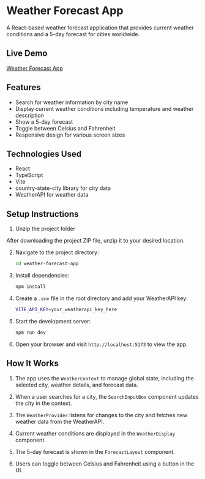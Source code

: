 # Weather Forecast App

A React-based weather forecast application that provides current weather conditions and a 5-day forecast for cities worldwide.

## Live Demo

[Weather Forecast App](https://know-thy-weather.netlify.app/)

## Features

- Search for weather information by city name
- Display current weather conditions including temperature and weather description
- Show a 5-day forecast
- Toggle between Celsius and Fahrenheit
- Responsive design for various screen sizes

## Technologies Used

- React
- TypeScript
- Vite
- country-state-city library for city data
- WeatherAPI for weather data

## Setup Instructions

1. Unzip the project folder

After downloading the project ZIP file, unzip it to your desired location.

2. Navigate to the project directory:

   ```bash
   cd weather-forecast-app
   ```

3. Install dependencies:

   ```bash
   npm install
   ```

4. Create a `.env` file in the root directory and add your WeatherAPI key:

   ```bash
   VITE_API_KEY=your_weatherapi_key_here
   ```

5. Start the development server:

   ```bash
   npm run dev
   ```

6. Open your browser and visit `http://localhost:5173` to view the app.

## How It Works

1. The app uses the `WeatherContext` to manage global state, including the selected city, weather details, and forecast data.

2. When a user searches for a city, the `SearchInputBox` component updates the city in the context.

3. The `WeatherProvider` listens for changes to the city and fetches new weather data from the WeatherAPI.

4. Current weather conditions are displayed in the `WeatherDisplay` component.

5. The 5-day forecast is shown in the `ForecastLayout` component.

6. Users can toggle between Celsius and Fahrenheit using a button in the UI.

